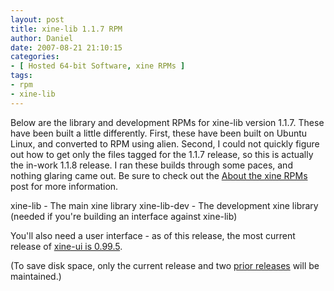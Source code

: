 ```yaml
---
layout: post
title: xine-lib 1.1.7 RPM
author: Daniel
date: 2007-08-21 21:10:15
categories:
- [ Hosted 64-bit Software, xine RPMs ]
tags:
- rpm
- xine-lib
---
```


Below are the library and development RPMs for xine-lib version 1.1.7. These have been built a little differently. First, these have been built on Ubuntu Linux, and converted to RPM using alien. Second, I could not quickly figure out how to get only the files tagged for the 1.1.7 release, so this is actually the in-work 1.1.8 release. I ran these builds through some paces, and nothing glaring came out. Be sure to check out the [About the xine RPMs][abt] post for more information.

xine-lib - The main xine library
xine-lib-dev - The development xine library (needed if you're building an interface against xine-lib)

You'll also need a user interface - as of this release, the most current release of [xine-ui is 0.99.5][ui].

(To save disk space, only the current release and two [prior releases][pri] will be maintained.)


[abt]: /2005/about-the-xine-rpms.html "About the xine RPMs &bull; DJS Consulting Tech Blog"
[ui]:  /2007/xine-ui-0-99-5-rpm.html
[pri]: /2005/xine-lib-1-1-1-rpm.html
